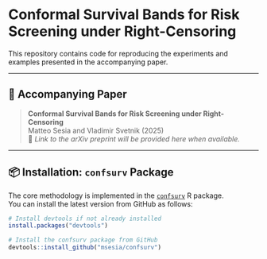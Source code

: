 # Conformal Survival Bands for Risk Screening under Right-Censoring

This repository contains code for reproducing the experiments and examples presented in the accompanying paper.  

---

## 📄 Accompanying Paper

> **Conformal Survival Bands for Risk Screening under Right-Censoring**  
> Matteo Sesia and Vladimir Svetnik (2025)  
> 📎 _Link to the arXiv preprint will be provided here when available._

---

## 📦 Installation: `confsurv` Package

The core methodology is implemented in the [`confsurv`](https://github.com/msesia/confsurv) R package.  
You can install the latest version from GitHub as follows:

```r
# Install devtools if not already installed
install.packages("devtools")

# Install the confsurv package from GitHub
devtools::install_github("msesia/confsurv")